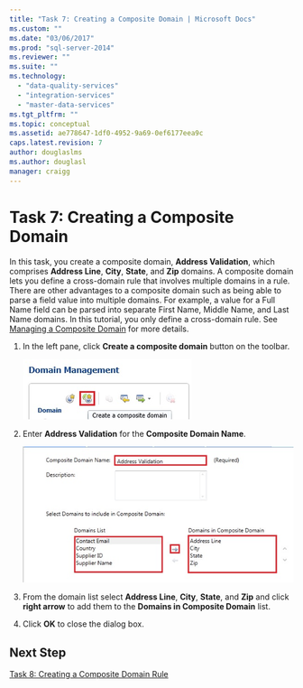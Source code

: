 ```yaml
---
title: "Task 7: Creating a Composite Domain | Microsoft Docs"
ms.custom: ""
ms.date: "03/06/2017"
ms.prod: "sql-server-2014"
ms.reviewer: ""
ms.suite: ""
ms.technology: 
  - "data-quality-services"
  - "integration-services"
  - "master-data-services"
ms.tgt_pltfrm: ""
ms.topic: conceptual
ms.assetid: ae778647-1df0-4952-9a69-0ef6177eea9c
caps.latest.revision: 7
author: douglaslms
ms.author: douglasl
manager: craigg
---
```

# Task 7: Creating a Composite Domain
  In this task, you create a composite domain, **Address Validation**, which comprises **Address Line**, **City**, **State**, and **Zip** domains. A composite domain lets you define a cross-domain rule that involves multiple domains in a rule. There are other advantages to a composite domain such as being able to parse a field value into multiple domains.  For example, a value for a Full Name field can be parsed into separate First Name, Middle Name, and Last Name domains. In this tutorial, you only define a cross-domain rule. See [Managing a Composite Domain](http://msdn.microsoft.com/library/hh510399.aspx) for more details.  
  
1.  In the left pane, click **Create a composite domain** button on the toolbar.  
  
     ![Create a Composite Domain Toolbar Button](../../2014/tutorials/media/et-creatingacompositedomain-01.jpg "Create a Composite Domain Toolbar Button")  
  
2.  Enter **Address Validation** for the **Composite Domain Name**.  
  
     ![Address Validation Composite Domain](../../2014/tutorials/media/et-creatingacompositedomain-02.jpg "Address Validation Composite Domain")  
  
3.  From the domain list select **Address Line**, **City**, **State**, and **Zip** and click **right arrow** to add them to the **Domains in Composite Domain** list.  
  
4.  Click **OK** to close the dialog box.  
  
## Next Step  
 [Task 8: Creating a Composite Domain Rule](../../2014/tutorials/task-8-creating-a-composite-domain-rule.md)  
  
  
